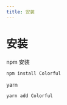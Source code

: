 ```yaml
---
title: 安装
---
```


# 安装
npm 安装

```bash
npm install Colorful
```

yarn

```bash
yarn add Colorful
```
